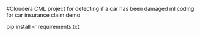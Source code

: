 #Cloudera CML project for detecting if a car has been damaged
ml coding for car insurance claim demo

pip install -r requirements.txt
